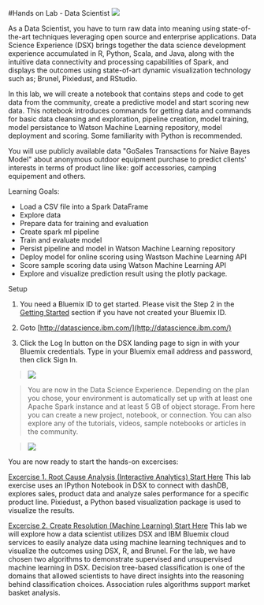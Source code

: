 #Hands on Lab - Data Scientist
[<img src="https://github.com/WatsonDataPlatform/E2ELab/blob/master/Media/MachineLearning.png">](https://github.com/WatsonDataPlatform/E2ELab)

As a Data Scientist, you have to turn raw data into meaning using state-of-the-art techniques leveraging open source and enterprise applications. Data Science Experience (DSX) brings together the data science development experience accumulated in R, Python, Scala, and Java, along with the intuitive data connectivity and processing capabilities of Spark, and displays the outcomes using state-of-art dynamic visualization technology such as; Brunel, Pixiedust, and RStudio.

In this lab, we will create a notebook that contains steps and code to get data from the community, create a predictive model and start scoring new data. This notebook introduces commands for getting data and commands for basic data cleansing and exploration, pipeline creation, model training, model persistance to Watson Machine Learning repository, model deployment and scoring. Some familiarity with Python is recommended.

You will use publicly available data "GoSales Transactions for Naive Bayes Model" about anonymous outdoor equipment purchase to predict clients' interests in terms of product line like: golf accessories, camping equipement and others.

Learning Goals:
- Load a CSV file into a Spark DataFrame
- Explore data
- Prepare data for training and evaluation
- Create spark ml pipeline
- Train and evaluate model
- Persist pipeline and model in Watson Machine Learning repository
- Deploy model for online scoring using Wastson Machine Learning API
- Score sample scoring data using Watson Machine Learning API
- Explore and visualize prediction result using the plotly package.</font>


Setup
1. You need a Bluemix ID to get started. Please visit the Step 2 in the [Getting Started](https://github.com/WatsonDataPlatform/E2ELab/tree/master/GettingStarted) section if you have not created your Bluemix ID.


1. Goto [http://datascience.ibm.com/](http://datascience.ibm.com/)

2. Click the Log In button on the DSX landing page to sign in with your Bluemix credentials. Type in your Bluemix email address and password, then click Sign In.

 > <img src="https://github.com/watsondataplatform/e2elab/raw/master/datascientist/media/DSX Sign On.png">

 > You are now in the Data Science Experience. Depending on the plan you chose, your environment is automatically set up with at least one Apache Spark instance and at least 5 GB of object storage. From here you can create a new project, notebook, or connection. You can also explore any of the tutorials, videos, sample notebooks or articles in the community.

 > <img src="https://github.com/watsondataplatform/e2elab/blob/master/datascientist/media/DSX%20Landing.png">

You are now ready to start the hands-on excercises:

[Excercise 1. Root Cause Analysis (Interactive Analytics) Start Here](https://github.com/watsondataplatform/e2elab/raw/master/datascientist/interactive-analytics/)
This lab exercise uses an IPython Notebook in DSX to connect with dashDB, explores sales, product data and analyze sales performance for a specific product line. Pixiedust, a Python based visualization package is used to visualize the results.

[Excercise 2. Create Resolution (Machine Learning) Start Here](https://github.com/watsondataplatform/e2elab/raw/master/datascientist/machinelearning/)
This lab we will explore how a data scientist utilizes DSX and IBM Bluemix cloud services to easily analyze data using machine learning techniques and to visualize the outcomes using DSX, R, and Brunel. For the lab, we have chosen two algorithms to demonstrate supervised and unsupervised machine learning in DSX. Decision tree-based classification is one of the domains that allowed scientists to have direct insights into the reasoning behind classification choices. Association rules algorithms support market basket analysis.



